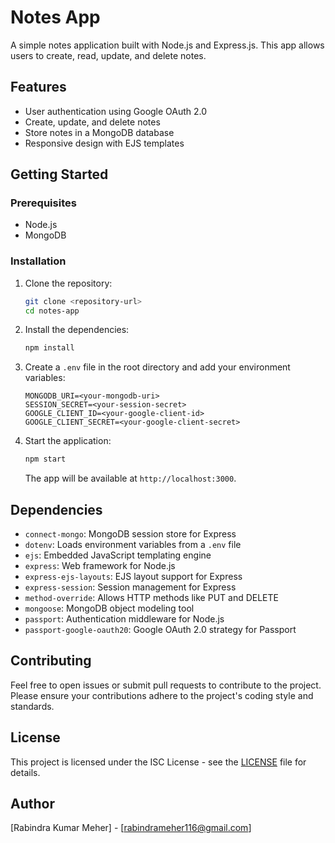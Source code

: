
# Notes App

A simple notes application built with Node.js and Express.js. This app allows users to create, read, update, and delete notes.

## Features

- User authentication using Google OAuth 2.0
- Create, update, and delete notes
- Store notes in a MongoDB database
- Responsive design with EJS templates

## Getting Started

### Prerequisites

- Node.js
- MongoDB

### Installation

1. Clone the repository:

   ```bash
   git clone <repository-url>
   cd notes-app
   ```

2. Install the dependencies:

   ```bash
   npm install
   ```

3. Create a `.env` file in the root directory and add your environment variables:

   ```env
   MONGODB_URI=<your-mongodb-uri>
   SESSION_SECRET=<your-session-secret>
   GOOGLE_CLIENT_ID=<your-google-client-id>
   GOOGLE_CLIENT_SECRET=<your-google-client-secret>
   ```

4. Start the application:

   ```bash
   npm start
   ```

   The app will be available at `http://localhost:3000`.

## Dependencies

- `connect-mongo`: MongoDB session store for Express
- `dotenv`: Loads environment variables from a `.env` file
- `ejs`: Embedded JavaScript templating engine
- `express`: Web framework for Node.js
- `express-ejs-layouts`: EJS layout support for Express
- `express-session`: Session management for Express
- `method-override`: Allows HTTP methods like PUT and DELETE
- `mongoose`: MongoDB object modeling tool
- `passport`: Authentication middleware for Node.js
- `passport-google-oauth20`: Google OAuth 2.0 strategy for Passport

## Contributing

Feel free to open issues or submit pull requests to contribute to the project. Please ensure your contributions adhere to the project's coding style and standards.

## License

This project is licensed under the ISC License - see the [LICENSE](LICENSE) file for details.

## Author

[Rabindra Kumar Meher] - [rabindrameher116@gmail.com]

